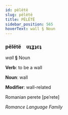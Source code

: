 ```yaml
---
id: pëlëtë
slug: pëlëtë
title: PËLËTË
sidebar_position: 565
hoverText: wall § Noun
---
```


### pëlëtë&emsp;<span kind="abugida">ʋʇʓʇcʇ</span>

*wall* **§** Noun

**Verb**: to be a wall

**Noun**: wall

**Modifier**: wall-related

Romanian perete [peˈrete]

*Romance Language Family*